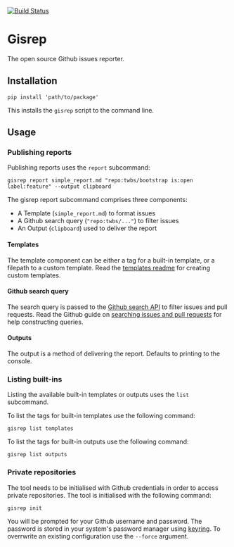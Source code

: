 [![Build Status](https://travis-ci.org/briggySmalls/gisrep.svg?branch=master)](https://travis-ci.org/briggySmalls/gisrep)

# Gisrep

The open source Github issues reporter.

## Installation

```
pip install 'path/to/package'
```

This installs the `gisrep` script to the command line.

## Usage

### Publishing reports

Publishing reports uses the `report` subcommand:

```
gisrep report simple_report.md "repo:twbs/bootstrap is:open label:feature" --output clipboard
```

The gisrep report subcommand comprises three components:

- A Template (`simple_report.md`) to format issues
- A Github search query (`"repo:twbs/..."`) to filter issues
- An Output (`clipboard`) used to deliver the report

#### Templates
The template component can be either a tag for a built-in template, or a filepath to a custom template. Read the [templates readme](gisrep/templates/README.md) for creating custom templates.

#### Github search query
The search query is passed to the [Github search API](https://developer.github.com/v3/search/#search-issues) to filter issues and pull requests. Read the Github guide on [searching issues and pull requests](https://help.github.com/articles/searching-issues-and-pull-requests/) for help constructing queries.

#### Outputs
The output is a method of delivering the report. Defaults to printing to the console.

### Listing built-ins

Listing the available built-in templates or outputs uses the `list` subcommand.

To list the tags for built-in templates use the following command:

```
gisrep list templates
```

To list the tags for built-in outputs use the following command:

```
gisrep list outputs
```

### Private repositories

The tool needs to be initialised with Github credentials in order to access private repositories. The tool is initialised with the following command:

```
gisrep init
```

You will be prompted for your Github username and password. The password is stored in your system's password manager using [keyring](https://pypi.python.org/pypi/keyring). To overrwrite an existing configuration use the `--force` argument.
